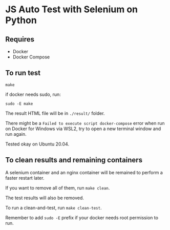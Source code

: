 # JS Auto Test with Selenium on Python

## Requires

- Docker
- Docker Compose

## To run test

`make`

if docker needs sudo, run:

`sudo -E make`

The result HTML file will be in `./result/` folder.

There might be a `Failed to execute script docker-compose` error when run on Docker for Windows via WSL2,
try to open a new terminal window and run again.

Tested okay on Ubuntu 20.04.

## To clean results and remaining containers

A selenium container and an nginx container will be remained to perform a faster restart later.

If you want to remove all of them, run `make clean`.

The test results will also be removed.

To run a clean-and-test, run `make clean-test`.

Remember to add `sudo -E` prefix if your docker needs root permission to run.
